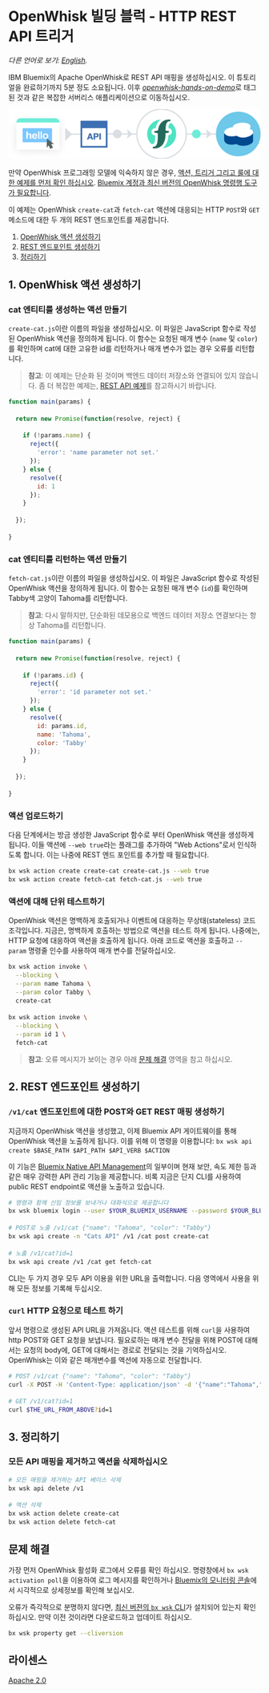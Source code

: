 # OpenWhisk 빌딩 블럭 - HTTP REST API 트리거

*다른 언어로 보기: [English](README.md).*

IBM Bluemix의 Apache OpenWhisk로 REST API 매핑을 생성하십시오. 이 튜토리얼을 완료하기까지 5분 정도 소요됩니다. 이후 [_openwhisk-hands-on-demo_](https://github.com/search?q=topic%3Aopenwhisk-hands-on-demo+org%3AIBM&type=Repositories)로 태그된 것과 같은 복잡한 서버리스 애플리케이션으로 이동하십시오.

![Sample Architecture](openwhisk-rest-api-trigger.png)

만약 OpenWhisk 프로그래밍 모델에 익숙하지 않은 경우, [액션, 트리거 그리고 
룰에 대한 예제를 먼저 확인 하십시오](https://github.com/IBM/openwhisk-action-trigger-rule).
[Bluemix 계정과 최신 버전의 OpenWhisk 명령행 도구가 필요합니다](https://github.com/IBM/openwhisk-action-trigger-rule/blob/master/docs/OPENWHISK-ko.md).

이 예제는 OpenWhisk `create-cat`과 `fetch-cat` 액션에 대응되는 HTTP `POST`와 `GET` 메소드에 대한 두 개의 REST 엔드포인트를 제공합니다.

1. [OpenWhisk 액션 생성하기](#1-openwhisk-액션-생성하기)
2. [REST 엔드포인트 생성하기](#2-rest-엔드포인트-생성하기)
3. [정리하기](#3-정리하기)

## 1. OpenWhisk 액션 생성하기

### cat 엔티티를 생성하는 액션 만들기

`create-cat.js`이란 이름의 파일을 생성하십시오. 이 파일은 JavaScript 함수로 작성된 OpenWhisk 액션을 정의하게 됩니다. 이 함수는 요청된 매개 변수 (`name` 및 `color`)를 확인하며 cat에 대한 고유한 id를 리턴하거나 매개 변수가 없는 경우 오류를 리턴합니다.
> **참고**: 이 예제는 단순화 된 것이며 백엔드 데이터 저장소와 연결되어 있지 않습니다. 좀 더 복잡한 예제는, [REST API 예제](https://github.com/IBM/openwhisk-serverless-apis)를 참고하시기 바랍니다.

```javascript
function main(params) {

  return new Promise(function(resolve, reject) {

    if (!params.name) {
      reject({
        'error': 'name parameter not set.'
      });
    } else {
      resolve({
        id: 1
      });
    }

  });

}
```

### cat 엔티티를 리턴하는 액션 만들기

`fetch-cat.js`이란 이름의 파일을 생성하십시오. 이 파일은 JavaScript 함수로 작성된 OpenWhisk 액션을 정의하게 됩니다. 이 함수는 요청된 매개 변수 (`id`)를 확인하며 Tabby색 고양이 Tahoma를 리턴합니다.
> **참고**: 다시 말하지만, 단순화된 데모용으로 백엔드 데이터 저장소 연결보다는 항상 Tahoma를 리턴합니다.

```javascript
function main(params) {

  return new Promise(function(resolve, reject) {

    if (!params.id) {
      reject({
        'error': 'id parameter not set.'
      });
    } else {
      resolve({
        id: params.id,
        name: 'Tahoma',
        color: 'Tabby'
      });
    }

  });

}
```

### 액션 업로드하기

다음 단계에서는 방금 생성한 JavaScript 함수로 부터 OpenWhisk 액션을 생성하게 됩니다. 이들 액션에 `--web true`라는 플래그를 추가하여 "Web Actions"로서 인식하도록 합니다. 이는 나중에 REST 엔드 포인트를 추가할 때 필요합니다.

```bash
bx wsk action create create-cat create-cat.js --web true
bx wsk action create fetch-cat fetch-cat.js --web true
```

### 액션에 대해 단위 테스트하기

OpenWhisk 액션은 명백하게 호출되거나 이벤트에 대응하는 무상태(stateless) 코드 조각입니다. 지금은, 명백하게 호출하는 방법으로 액션을 테스트 하게 됩니다. 나중에는, HTTP 요청에 대응하여 액션을 호출하게 됩니다. 아래 코드로 액션을 호출하고 `--param` 명령줄 인수를 사용하여 매개 변수를 전달하십시오.

```bash
bx wsk action invoke \
  --blocking \
  --param name Tahoma \
  --param color Tabby \
  create-cat

bx wsk action invoke \
  --blocking \
  --param id 1 \
  fetch-cat
```

> **참고**: 오류 메시지가 보이는 경우 아래 [문제 해결](#문제-해결) 영역을 참고 하십시오.

## 2. REST 엔드포인트 생성하기

### `/v1/cat` 엔드포인트에 대한 POST와 GET REST 매핑 생성하기

지금까지 OpenWhisk 액션을 생성했고, 이제 Bluemix API 게이트웨이를 통해 OpenWhisk 액션을 노출하게 됩니다. 이를 위해 이 명령을 이용합니다: `bx wsk api create $BASE_PATH $API_PATH $API_VERB $ACTION`

이 기능은 [Bluemix Native API Management](https://console.ng.bluemix.net/docs/openwhisk/openwhisk_apigateway.html#openwhisk_apigateway)의 일부이며 현재 보안, 속도 제한 등과 같은 매우 강력한 API 관리 기능을 제공합니다. 비록 지금은 단지 CLI를 사용하여 public REST endpoint로 액션을 노출하고 있습니다.

```bash
# 명령과 함께 신임 정보를 보내거나 대화식으로 제공합니다
bx wsk bluemix login --user $YOUR_BLUEMIX_USERNAME --password $YOUR_BLUEMIX_PASSWORD

# POST로 노출 /v1/cat {"name": "Tahoma", "color": "Tabby"}
bx wsk api create -n "Cats API" /v1 /cat post create-cat

# 노출 /v1/cat?id=1
bx wsk api create /v1 /cat get fetch-cat
```

CLI는 두 가지 경우 모두 API 이용을 위한 URL을 출력합니다. 다음 영역에서 사용을 위해 모든 정보를 기록해 두십시오.

### `curl` HTTP 요청으로 테스트 하기

앞서 명령으로 생성된 API URL을 가져옵니다. 액션 테스트를 위해 `curl`을 사용하여 http POST와 GET 요청을 보냅니다. 필요로하는 매개 변수 전달을 위해 POST에 대해서는 요청의 body에, GET에 대해서는 경로로 전달되는 것을 기억하십시오. OpenWhisk는 이와 같은 매개변수를 액션에 자동으로 전달합니다.

```bash
# POST /v1/cat {"name": "Tahoma", "color": "Tabby"}
curl -X POST -H 'Content-Type: application/json' -d '{"name":"Tahoma","color":"Tabby"}' $THE_URL_FROM_ABOVE

# GET /v1/cat?id=1
curl $THE_URL_FROM_ABOVE?id=1
```

## 3. 정리하기

### 모든 API 매핑을 제거하고 액션을 삭제하십시오

```bash
# 모든 매핑을 제거하는 API 베이스 삭제
bx wsk api delete /v1

# 액션 삭제
bx wsk action delete create-cat
bx wsk action delete fetch-cat
```

## 문제 해결

가장 먼저 OpenWhisk 활성화 로그에서 오류를 확인 하십시오. 명령창에서 `bx wsk activation poll`을 이용하여 로그 메시지를 확인하거나 [Bluemix의 모니터링 콘솔](https://console.ng.bluemix.net/openwhisk/dashboard)에서 시각적으로 상세정보를 확인해 보십시오.

오류가 즉각적으로 분명하지 않다면, [최신 버젼의 `bx wsk` CLI](https://console.ng.bluemix.net/openwhisk/learn/cli)가 설치되어 있는지 확인하십시오. 만약 이전 것이라면 다운로드하고 업데이트 하십시오.

```bash
bx wsk property get --cliversion
```

## 라이센스

[Apache 2.0](LICENSE.txt)
